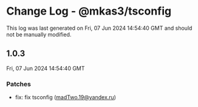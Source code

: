 # Change Log - @mkas3/tsconfig

This log was last generated on Fri, 07 Jun 2024 14:54:40 GMT and should not be manually modified.

<!-- Start content -->

## 1.0.3

Fri, 07 Jun 2024 14:54:40 GMT

### Patches

- fix: fix tsconfig (madTwo.19@yandex.ru)

